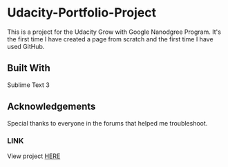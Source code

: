 # Udacity-Portfolio-Project
This is a project for the Udacity Grow with Google Nanodgree Program. It's the first time I have created a page from scratch and the first time I have used GitHub.

## Built With
Sublime Text 3

## Acknowledgements
Special thanks to everyone in the forums that helped me troubleshoot.

### LINK 
View project [HERE](https://shaelaw.github.io/Udacity-Portfolio-Project1/)
